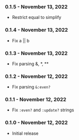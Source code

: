 ### 0.1.5 - November 13, 2022

- Restrict equal to simplify

### 0.1.4 - November 13, 2022

- Fix a || b

### 0.1.3 - November 13, 2022

- Fix parsing &, *, **

### 0.1.2 - November 12, 2022

- Fix parsing `&:even?`

### 0.1.1 - November 12, 2022

- Fix `:even?` and `:update?` strings

### 0.1.0 - November 12, 2022

- Initial release
